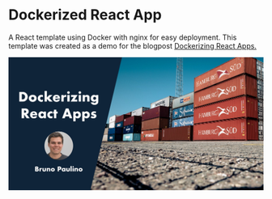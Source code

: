 # Dockerized React App

A React template using Docker with nginx for easy deployment. This template was created as a demo for the blogpost [Dockerizing React Apps.](http://bpaulino.com/entries/12-dockerizing-react-apps)

[![Dockerizing React Apps](./public/dockerizing_react_apps.jpg)](https://bpaulino.com/entries/12-dockerizing-react-apps)